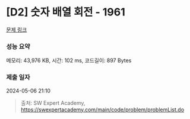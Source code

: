 # [D2] 숫자 배열 회전 - 1961 

[문제 링크](https://swexpertacademy.com/main/code/problem/problemDetail.do?contestProbId=AV5Pq-OKAVYDFAUq) 

### 성능 요약

메모리: 43,976 KB, 시간: 102 ms, 코드길이: 897 Bytes

### 제출 일자

2024-05-06 21:10



> 출처: SW Expert Academy, https://swexpertacademy.com/main/code/problem/problemList.do